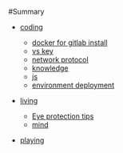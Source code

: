 #Summary
 * [coding]()
    * [docker for gitlab install](coding/gitlab_docker.md)
    * [vs key](coding/vs_key.md)
    * [network protocol](coding/net_protocol.md)
    * [knowledge](coding/knowledge_summary.md)
    * [js](coding/js.md)
    * [environment deployment](coding/dotnetcore.md)
    
 * [living]()
    * [Eye protection tips](living/eyes_tips.md)
    * [mind](living/mind.md)
 * [playing]()
    